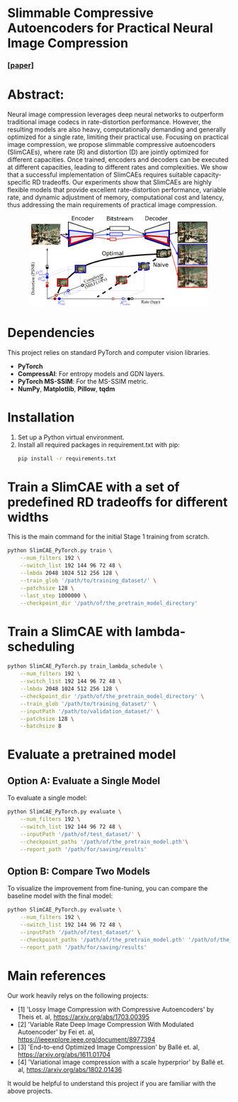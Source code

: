 # Slimmable Compressive Autoencoders for Practical Neural Image Compression
### [[paper]](https://arxiv.org/abs/2103.15726)

# Abstract: 
Neural image compression leverages deep neural networks to outperform traditional image codecs in rate-distortion performance. However, the resulting models are also heavy, computationally demanding and generally optimized for a single rate, limiting their practical use. Focusing on practical image compression, we propose slimmable compressive autoencoders (SlimCAEs), where rate (R) and distortion (D) are jointly optimized for different capacities. Once trained, encoders and decoders can be executed at different capacities, leading to different rates and complexities. We show that a successful implementation of SlimCAEs requires suitable capacity-specific RD tradeoffs. Our experiments show that SlimCAEs are highly flexible models that provide excellent rate-distortion performance, variable rate, and dynamic adjustment of memory, computational cost and latency, thus addressing the main requirements of practical image compression.
<br>
<p align="center"><img width="80%" height='40%'src="figs/slimcae.png" /></p>

# Dependencies
This project relies on standard PyTorch and computer vision libraries.

- **PyTorch**
- **CompressAI**: For entropy models and GDN layers.
- **PyTorch MS-SSIM**: For the MS-SSIM metric.
- **NumPy**, **Matplotlib**, **Pillow**, **tqdm**

# Installation 
1.  Set up a Python virtual environment.
2.  Install all required packages in requirement.txt with pip:
    ```bash
    pip install -r requirements.txt
    ```

# Train a SlimCAE with a set of predefined RD tradeoffs for different widths
This is the main command for the initial Stage 1 training from scratch.
```bash
python SlimCAE_PyTorch.py train \
    --num_filters 192 \
    --switch_list 192 144 96 72 48 \
    --lmbda 2048 1024 512 256 128 \
    --train_glob '/path/to/training_dataset/' \
    --patchsize 128 \
    --last_step 1000000 \
    --checkpoint_dir '/path/of/the_pretrain_model_directory'
```

# Train a SlimCAE with lambda-scheduling
```bash
python SlimCAE_PyTorch.py train_lambda_schedule \
    --num_filters 192 \
    --switch_list 192 144 96 72 48 \
    --lmbda 2048 1024 512 256 128 \
    --checkpoint_dir '/path/of/the_pretrain_model_directory' \
    --train_glob '/path/to/training_dataset/' \
    --inputPath '/path/to/validation_dataset/' \
    --patchsize 128 \
    --batchsize 8
```

# Evaluate a pretrained model
## Option A: Evaluate a Single Model
To evaluate a single model:
```bash
python SlimCAE_PyTorch.py evaluate \
    --num_filters 192 \
    --switch_list 192 144 96 72 48 \
    --inputPath '/path/of/test_dataset/' \
    --checkpoint_paths '/path/of/the_pretrain_model.pth'\
    --report_path '/path/for/saving/results'
```

## Option B: Compare Two Models
To visualize the improvement from fine-tuning, you can compare the baseline model with the final model:
```bash
python SlimCAE_PyTorch.py evaluate \
    --num_filters 192 \
    --switch_list 192 144 96 72 48 \
    --inputPath '/path/of/test_dataset/' \
    --checkpoint_paths '/path/of/the_pretrain_model.pth' '/path/of/the_finetuned_model.pth'  \
    --report_path '/path/for/saving/results'
```


# Main references 
Our work heavily relys on the following projects: 
- \[1\] 'Lossy Image Compression with Compressive Autoencoders' by Theis et. al, https://arxiv.org/abs/1703.00395
- \[2\] 'Variable Rate Deep Image Compression With Modulated Autoencoder' by Fei et. al, https://ieeexplore.ieee.org/document/8977394
- \[3\] 'End-to-end Optimized Image Compression' by Ballé et. al, https://arxiv.org/abs/1611.01704
- \[4\] 'Variational image compression with a scale hyperprior' by Ballé et. al, https://arxiv.org/abs/1802.01436
 
It would be helpful to understand this project if you are familiar with the above projects.